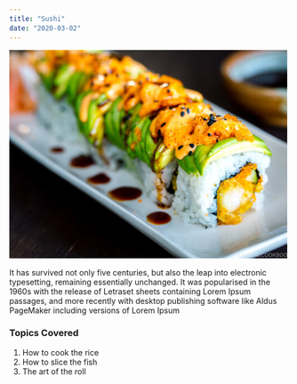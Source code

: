 ```yaml
---
title: "Sushi"
date: "2020-03-02"
---
```


![Sushi Image](./sushi.jpg)

It has survived not only five centuries, but also the leap into electronic typesetting,
remaining essentially unchanged. It was popularised in the 1960s with the release of Letraset
sheets containing Lorem Ipsum passages, and more recently with desktop publishing software
like Aldus PageMaker including versions of Lorem Ipsum

### Topics Covered

1. How to cook the rice
2. How to slice the fish
3. The art of the roll
